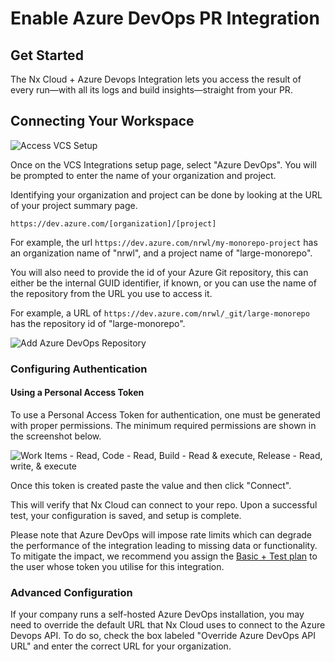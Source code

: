 # Enable Azure DevOps PR Integration

## Get Started

The Nx Cloud + Azure Devops Integration lets you access the result of every run—with all its logs and build insights—straight from your PR.

## Connecting Your Workspace

![Access VCS Setup](/nx-cloud/set-up/access-vcs-setup.webp)

Once on the VCS Integrations setup page, select "Azure DevOps". You will be prompted to enter the name of your organization and project.

Identifying your organization and project can be done by looking at the URL of your project summary page.

```
https://dev.azure.com/[organization]/[project]
```

For example, the url `https://dev.azure.com/nrwl/my-monorepo-project` has an organization name of "nrwl", and a project name of "large-monorepo".

You will also need to provide the id of your Azure Git repository, this can either be the internal GUID identifier, if known, or you can use the name of the repository from the URL you use to access it.

For example, a URL of `https://dev.azure.com/nrwl/_git/large-monorepo` has the repository id of "large-monorepo".

![Add Azure DevOps Repository](/nx-cloud/set-up/add-azure-devops-repository.webp)

### Configuring Authentication

#### Using a Personal Access Token

To use a Personal Access Token for authentication, one must be generated with proper permissions. The minimum required permissions are shown in the screenshot below.

![Work Items - Read, Code - Read, Build - Read & execute, Release - Read, write, & execute](/nx-cloud/set-up/minimal-ado-access-token.webp 'Minimum Azure DevOps Personal Access Token Permissions')

Once this token is created paste the value and then click "Connect".

This will verify that Nx Cloud can connect to your repo. Upon a successful test, your configuration is saved, and setup is complete.

Please note that Azure DevOps will impose rate limits which can degrade the performance of the integration leading to missing data or functionality. To mitigate the impact, we recommend you assign the [Basic + Test plan](https://learn.microsoft.com/en-us/azure/devops/organizations/billing/buy-basic-access-add-users?view=azure-devops#assign-basic-or-basic--test-plans) to the user whose token you utilise for this integration.

### Advanced Configuration

If your company runs a self-hosted Azure DevOps installation, you may need to override the default URL that Nx Cloud uses to connect to the Azure Devops API. To do so, check the box labeled "Override Azure DevOps API URL" and enter the correct URL for your organization.
